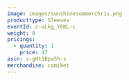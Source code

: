 ```yaml
---
image: images/sunshinesummerchris.png
producttype: Sleeves
eventId: c-vLkg_Y6KL-c
weight: 0
pricings:
  - quantity: 1
    price: 47
asin: s-gHt1Bpa5h-s
merchandise: comiket
---
```

